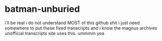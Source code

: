 # batman-unburied
i'll be real i do not understand MOST of this github shit i just need somewhere to put these fixed transcripts and i know
the magnus archives unofficial transcripts site uses this. ummmm yea 


